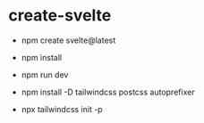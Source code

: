 # create-svelte

- npm create svelte@latest
- npm install
- npm run dev

- npm install -D tailwindcss postcss autoprefixer
- npx tailwindcss init -p